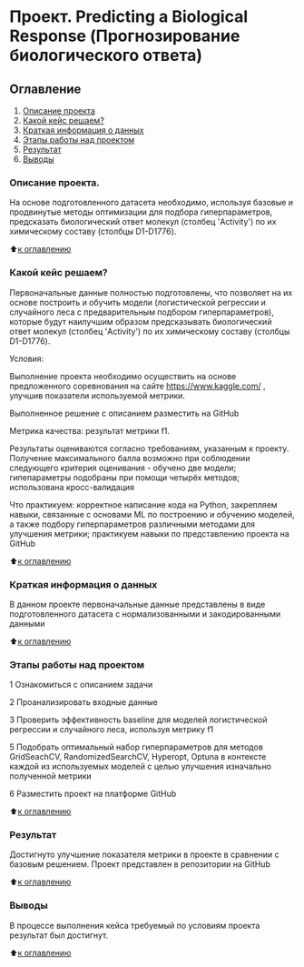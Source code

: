 # Проект. Predicting a Biological Response (Прогнозирование биологического ответа)

## Оглавление
1. [Описание проекта](https://github.com/Maria-27A/Skillfactory_DS/blob/main/ML/Отбор%20и%20селекция%20признаков/README.md#Описание-проекта)
2. [Какой кейс решаем?](https://github.com/Maria-27A/Skillfactory_DS/blob/main/ML/Отбор%20и%20селекция%20признаков/README.md#Какой-кейс-решаем)
3. [Краткая информация о данных](https://github.com/Maria-27A/Skillfactory_DS/blob/main/ML/Отбор%20и%20селекция%20признаков/README.md#Краткая-информация-о-данных)
4. [Этапы работы над проектом](https://github.com/Maria-27A/Skillfactory_DS/blob/main/ML/Отбор%20и%20селекция%20признаков/README.md#Этапы-работы-над-проектом)
5. [Результат](https://github.com/Maria-27A/Skillfactory_DS/blob/main/ML/Отбор%20и%20селекция%20признаков/README.md#Результат)
6. [Выводы](https://github.com/Maria-27A/Skillfactory_DS/blob/main/ML/Отбор%20и%20селекция%20признаков/README.md#Выводы)

### Описание проекта.
На основе подготовленного датасета необходимо, используя базовые и продвинутые методы оптимизации для подбора гиперпараметров, предсказать биологический ответ молекул (столбец 'Activity') по их химическому составу (столбцы D1-D1776).

:arrow_up:[к оглавлению](https://github.com/Maria-27A/Skillfactory_DS/tree/main/ML/Отбор%20и%20селекция%20признаков/README.md#Оглавление)

### Какой кейс решаем?
Первоначальные данные полностью подготовлены, что позволяет на их основе построить и обучить модели (логистической регрессии и случайного леса с предварительным подбором гиперпараметров), которые будут наилучшим образом предсказывать биологический ответ молекул (столбец 'Activity') по их химическому составу (столбцы D1-D1776).

Условия:

Выполнение проекта необходимо осуществить на основе предложенного соревнования на сайте https://www.kaggle.com/ , улучшив показатели используемой метрики.

Выполненное решение с описанием разместить на GitHub

Метрика качества: результат метрики f1. 

Результаты оцениваются согласно требованиям, указанным к проекту. Получение максимального балла возможно при соблюдении следующего критерия оценивания - обучено две модели; гипепараметры подобраны при помощи четырёх методов; использована кросс-валидация

Что практикуем: корректное написание кода на Python, закрепляем  навыки, связанные с основами ML по построению и обучению моделей, а также подбору гиперпараметров различными методами для улучшения метрики; практикуем навыки по представлению проекта на GitHub

:arrow_up:[к оглавлению](https://github.com/Maria-27A/Skillfactory_DS/tree/main/ML/Отбор%20и%20селекция%20признаков/README.md#Оглавление)

### Краткая информация о данных
В данном проекте первоначальные данные представлены в виде подготовленного датасета с нормализованными и закодированными данными


:arrow_up:[к оглавлению](https://github.com/Maria-27A/Skillfactory_DS/tree/main/ML/Отбор%20и%20селекция%20признаков/README.md#Оглавление)

### Этапы работы над проектом

1 Ознакомиться с описанием задачи

2 Проанализировать входные данные

3 Проверить эффективность baseline для моделей логистической регрессии и случайного леса, используя метрику f1

5 Подобрать оптимальный набор гиперпараметров для методов GridSeachCV, RandomizedSearchCV, Hyperopt, Optuna в контексте каждой из используемых моделей с целью улучшения изначально полученной метрики

6 Разместить проект на платформе GitHub


:arrow_up:[к оглавлению](https://github.com/Maria-27A/Skillfactory_DS/tree/main/ML/Отбор%20и%20селекция%20признаков/README.md#Оглавление)

### Результат
Достигнуто улучшение показателя метрики в проекте в сравнении с базовым решением.
Проект представлен в репозитории на GitHub

:arrow_up:[к оглавлению](https://github.com/Maria-27A/Skillfactory_DS/tree/main/ML/Отбор%20и%20селекция%20признаков/README.md#Оглавление)

### Выводы
В процессе выполнения кейса требуемый по условиям проекта результат был достигнут.

:arrow_up:[к оглавлению](https://github.com/Maria-27A/Skillfactory_DS/tree/main/ML/Отбор%20и%20селекция%20признаков/README.md#Оглавление)
